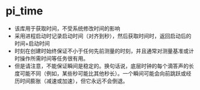 # pi_time

* 该库用于获取时间，不受系统修改时间的影响
* 采用进程启动时记录启动时间（对齐到秒），然后获取时间时，返回启动后的时间+启动时间
* 时刻在创建时始终保证不小于任何先前测量的时刻，并且通常对测量基准或计时操作所需时间等任务很有用。
* 但是请注意，不能保证瞬间是稳定的。换句话说，底层时钟的每个滴答声的长度可能不同（例如，某些秒可能比其他秒长）。一个瞬间可能会向前跳跃或经历时间膨胀（减速或加速），但它永远不会倒退。

